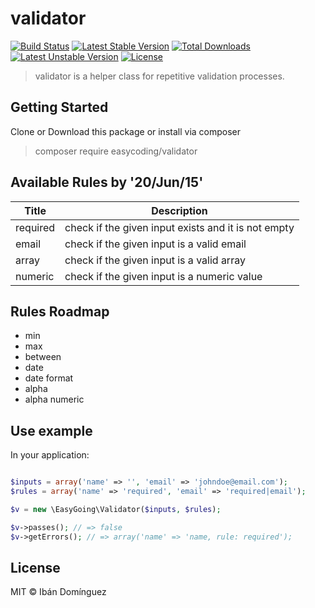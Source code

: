 # validator

[![Build Status](https://travis-ci.org/ibandominguez/validator.svg?branch=travis)](https://travis-ci.org/ibandominguez/validator)
[![Latest Stable Version](https://poser.pugx.org/easycoding/validator/v/stable)](https://packagist.org/packages/easycoding/validator) [![Total Downloads](https://poser.pugx.org/easycoding/validator/downloads)](https://packagist.org/packages/easycoding/validator) [![Latest Unstable Version](https://poser.pugx.org/easycoding/validator/v/unstable)](https://packagist.org/packages/easycoding/validator) [![License](https://poser.pugx.org/easycoding/validator/license)](https://packagist.org/packages/easycoding/validator)

> validator is a helper class for repetitive validation processes.

## Getting Started

Clone or Download this package or install via composer

> composer require easycoding/validator

## Available Rules by '20/Jun/15'

| Title | Description |
| ----- | ----------- |
| required | check if the given input exists and it is not empty  |
| email  | check if the given input is a valid email  |
| array | check if the given input is a valid array |
| numeric | check if the given input is a numeric value |

## Rules Roadmap

* min 
* max 
* between 
* date
* date format
* alpha
* alpha numeric

## Use example

In your application:

```php

$inputs = array('name' => '', 'email' => 'johndoe@email.com');
$rules = array('name' => 'required', 'email' => 'required|email');

$v = new \EasyGoing\Validator($inputs, $rules);

$v->passes(); // => false
$v->getErrors(); // => array('name' => 'name, rule: required');

```

## License

MIT © Ibán Domínguez
